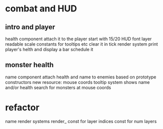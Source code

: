 # combat and HUD

## intro and player

health component
attach it to the player
    start with 15/20
HUD
    font
    layer
        readable scale constants for tooltips etc
    clear it in tick
    render system
        print player's helth
        and display a bar
        schedule it

## monster health

name component
attach health and name to enemies
    based on prototype constructors
new resource: mouse coords
tooltip system
    shows name and/or health
    search for monsters at mouse coords

# refactor

name render systems render_
const for layer indices
const for num layers
